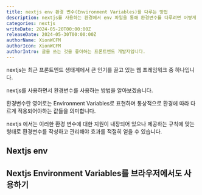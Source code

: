```yaml
---
title: nextjs env 환경 변수(Environment Variables)를 다루는 방법
description: nextjs를 사용하는 환경에서 env 파일을 통해 환경변수를 다루려면 어떻게 해야할까?
categories: nextjs
writeDate: 2024-05-20T00:00:00Z
releaseDate: 2024-05-30T00:00:00Z
authorName: XionWCFM
authorIcon: XionWCFM
authorIntro: 글을 쓰는 것을 좋아하는 프론트엔드 개발자입니다.
---
```


nextjs는 최근 프론트엔드 생태계에서 큰 인기를 끌고 있는 웹 프레임워크 중 하나입니다.

nextjs를 사용하면서 환경변수를 사용하는 방법을 알아보겠습니다.

환경변수란 영어로는 Environment Variables로 표현하며 통상적으로 환경에 따라 다르게 적용되어야하는 값들을 의미합니다.

nextjs 에서는 이러한 환경 변수에 대한 지원이 내장되어 있으나 제공하는 규칙에 맞는 형태로 환경변수를 작성하고 관리해야 효과를 적절히 얻을 수 있습니다.



## Nextjs env


## Nextjs Environment Variables를 브라우저에서도 사용하기

##